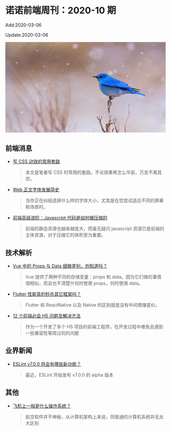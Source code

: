 <!--
 * @Description: weekly-10
 * @Author: zoeblow
 * @Email: wangfuyuan@nnuo.com
 * @Date: 2020-03-06 16:06:14
 * @LastEditors: zoeblow
 * @LastEditTime: 2020-03-06 16:27:59
 * @FilePath: \nuofe-weekly\2020\weekly-10.md
 -->

# 诺诺前端周刊：2020-10 期

Add:2020-03-06

Update:2020-03-06

![202010](../images/2020/202010.jpg)

## 前端消息

- [写 CSS 动效的常用套路](https://juejin.im/post/5e070cd9f265da33f8653f0)

  > 本文是笔者写 CSS 时常用的套路。不论效果再怎么华丽，万变不离其宗。

- [Web 正文字体发展简史](https://mp.weixin.qq.com/s/a7NwAllFszgw5B1WxM2AHw)

  > 当你正在纠结选择什么样的字体大小，尤其是在您尝试适应不同的屏幕和场景时。

- [前端高级进阶：Javascript 代码是如何被压缩的](https://mp.weixin.qq.com/s/Ep0givRmMG_Y-oSjfFLF7g)

  > 前端的静态资源也越来越庞大，而毫无疑问 javascript 资源已是前端的主体资源，对于压缩它的体积至为重要。

## 技术解析

- [Vue 中的 Props 与 Data 细微差别，你知道吗？](https://mp.weixin.qq.com/s/_H3x9wOHGaJe57UtooDmTg)

  > Vue 提供了两种不同的存储变量：props 和 data。因为它们做的事情很相似，而且也不清楚什何时使用 props，何时使用 data。

- [Flutter 性能真的秒杀其它框架吗？](https://mp.weixin.qq.com/s/Y-js3kdeyon39dgM2QoVaA)

  > Flutter 和 ReactNative 以及 Native 的区别就是没有中间商赚差价。

- [12 个前端必会 H5 问题及解决方法](https://mp.weixin.qq.com/s/YGilaJ7w8B59vj5IibCkUw)

  > 作为一个开发了多个 H5 项目的前端工程师，在开发过程中难免会遇到一些兼容性等爬过坑的问题

## 业界新闻

- [ESLint v7.0.0 将会有哪些新功能？](https://mp.weixin.qq.com/s/YsR9NGIUyBANFUxceJdfqw)

  > 最近，ESLint 开始发布 v7.0.0 的 alpha 版本

  <!--
   -->

## 其他

- [飞机上一般是什么操作系统？](https://mp.weixin.qq.com/s/9AzsajsdXc4pnRsofMUKew)

  > 航空软件并不神秘，从计算机架构上来说，同普通的计算机系统并无太大区别
